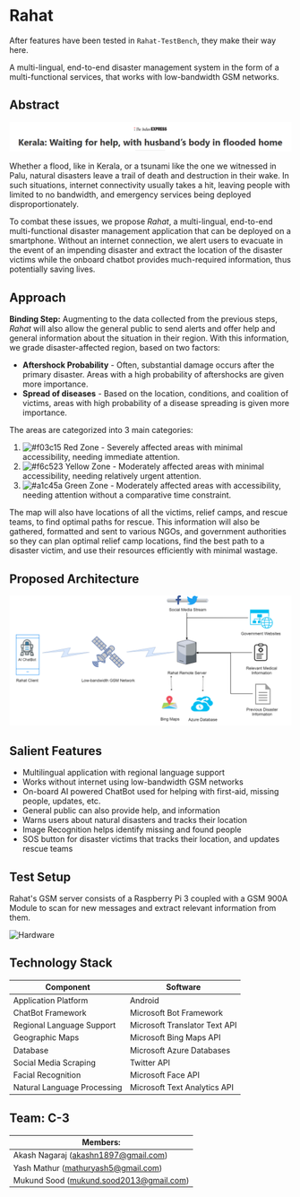 # Rahat

After features have been tested in ```Rahat-TestBench```, they make their way here.

A multi-lingual, end-to-end disaster management system in the form of a multi-functional services, that works with low-bandwidth GSM networks.



## Abstract
![Kerala Flood related News](RahatTwitterAndFaceAPI/images/Kerala_Flood_related_News.png)

Whether a flood, like in Kerala, or a tsunami like the one we witnessed in Palu, natural disasters leave a trail of death and destruction in their wake. 
In such situations, internet connectivity usually takes a hit, leaving people with limited to no bandwidth, and emergency services being deployed disproportionately.

To combat these issues, we propose _Rahat_, a multi-lingual, end-to-end multi-functional disaster management application that can be deployed on a smartphone. Without an internet connection, we alert users to evacuate in the event of an impending disaster and extract the location of the disaster victims while the onboard chatbot provides much-required information, thus potentially saving lives. 

## Approach
**Binding Step:** Augmenting to the data collected from the previous steps, _Rahat_ will also allow the general public to send alerts and offer help and general information about the situation in their region.
With this information, we grade disaster-affected region, based on two factors:
* **Aftershock Probability** - Often, substantial damage occurs after the primary disaster. Areas with a high probability of aftershocks are given more importance.
* **Spread of diseases** - Based on the location, conditions, and coalition of victims, areas with high probability of a disease spreading is given more importance.

The areas are categorized into 3 main categories:
1. ![#f03c15](https://placehold.it/15/f03c15/000000?text=+) Red Zone - Severely affected areas with minimal accessibility, needing immediate attention.
2. ![#f6c523](https://placehold.it/15/f6c523/000000?text=+) Yellow Zone - Moderately affected areas with minimal accessibility, needing relatively urgent attention.
3. ![#a1c45a](https://placehold.it/15/a1c45a/000000?text=+) Green Zone - Moderately affected areas with accessibility, needing attention without a comparative time constraint.

The map will also have locations of all the victims, relief camps, and rescue teams, to find optimal paths for rescue.
This information will also be gathered, formatted and sent to various NGOs, and government authorities so they can plan optimal relief camp locations, find the best path to a disaster victim, and use their resources efficiently with minimal wastage.



## Proposed Architecture
![C-3 Proposed Architecture](RahatTwitterAndFaceAPI/images/Proposed_Architecture.png)



## Salient Features
* Multilingual application with regional language support
* Works without internet using low-bandwidth GSM networks
* On-board AI powered ChatBot used for helping with first-aid, missing people, updates, etc.
* General public can also provide help, and information
* Warns users about natural disasters and tracks their location
* Image Recognition helps identify missing and found people
* SOS button for disaster victims that tracks their location, and updates rescue teams

## Test Setup

Rahat's GSM server consists of a Raspberry Pi 3 coupled with a GSM 900A Module to scan for new messages and extract relevant information from them.

![Hardware](RahatTwitterAndFaceAPI/images/hardware.jpg)

## Technology Stack

|         Component           |            Software           |
|-----------------------------|-------------------------------|
|     Application Platform    |            Android            |
|      ChatBot Framework      |    Microsoft Bot Framework    |
|  Regional Language Support  | Microsoft Translator Text API |
|        Geographic Maps      |     Microsoft Bing Maps API   |
|           Database          |   Microsoft Azure Databases   |
|    Social Media Scraping    |           Twitter API         |
|      Facial Recognition     |        Microsoft Face API     |
| Natural Language Processing |  Microsoft Text Analytics API |


## Team: C-3
|              **Members:**               |
|-----------------------------------------|
|  Akash Nagaraj (akashn1897@gmail.com)   |
|   Yash Mathur (mathuryash5@gmail.com)   |
| Mukund Sood (mukund.sood2013@gmail.com) |
